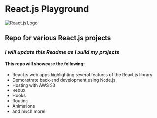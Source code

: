 # React.js Playground

![React.js Logo](https://reactjs.org/logo-og.png)

## Repo for various React.js projects

### _I will update this Readme as I build my projects_

#### This repo will showcase the following:

- React.js web apps highlighting several features of the React.js library
- Demonstrate back-end development using Node.js
- Hosting with AWS S3
- Redux
- Hooks
- Routing
- Animations
- and much more!
